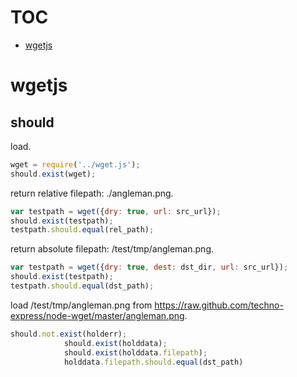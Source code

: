 # TOC
   - [wgetjs](#wgetjs)
<a name=""></a>

<a name="wgetjs"></a>
# wgetjs
<a name="wgetjs-should"></a>
## should
load.

```js
wget = require('../wget.js');
should.exist(wget);
```

return relative filepath: ./angleman.png.

```js
var testpath = wget({dry: true, url: src_url});
should.exist(testpath);
testpath.should.equal(rel_path);
```

return absolute filepath: /test/tmp/angleman.png.

```js
var testpath = wget({dry: true, dest: dst_dir, url: src_url});
should.exist(testpath);
testpath.should.equal(dst_path);
```

load /test/tmp/angleman.png from https://raw.github.com/techno-express/node-wget/master/angleman.png.

```js
should.not.exist(holderr);
            should.exist(holddata);
            should.exist(holddata.filepath);
            holddata.filepath.should.equal(dst_path)
```

